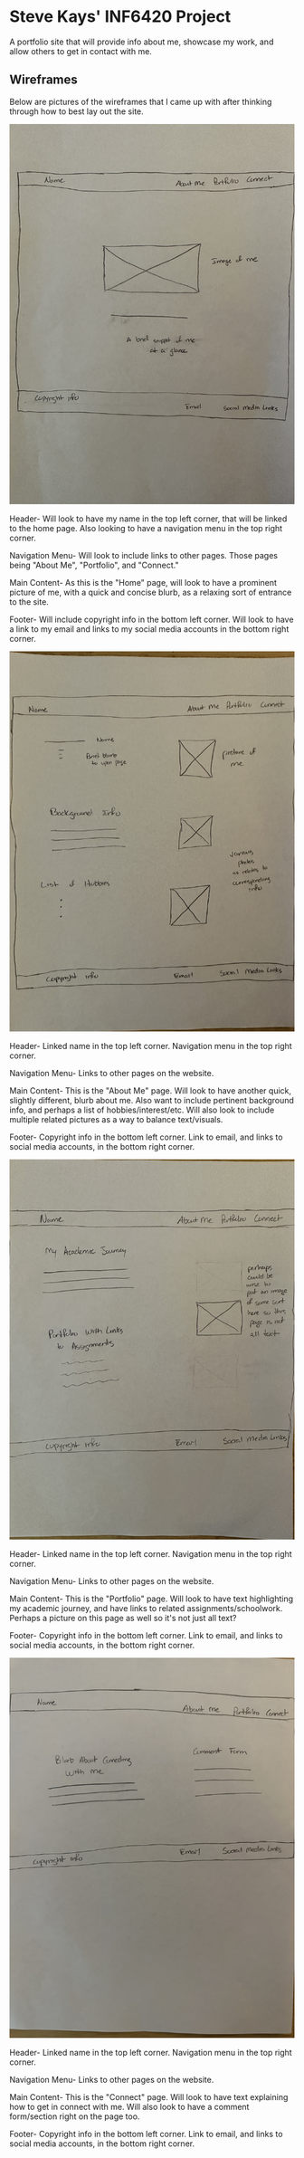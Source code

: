 # Steve Kays' INF6420 Project

A portfolio site that will provide info about me, showcase my work, and allow others to get in contact with me.

## Wireframes

Below are pictures of the wireframes that I came up with after thinking through how to best lay out the site. 

![Wireframes](wireframes/wireframe-home.jpg)

Header- Will look to have my name in the top left corner, that will be linked to the home page. Also looking to have a navigation menu in the top right corner. 

Navigation Menu- Will look to include links to other pages. Those pages being "About Me", "Portfolio", and "Connect."

Main Content- As this is the "Home" page, will look to have a prominent picture of me, with a quick and concise blurb, as a relaxing sort of entrance to the site.

Footer- Will include copyright info in the bottom left corner. Will look to have a link to my email and links to my social media accounts in the bottom right corner. 

![Wireframes](wireframes/wireframe-about%20me.jpg)

Header- Linked name in the top left corner. Navigation menu in the top right corner. 

Navigation Menu- Links to other pages on the website. 

Main Content- This is the "About Me" page. Will look to have another quick, slightly different, blurb about me. Also want to include pertinent background info, and perhaps a list of hobbies/interest/etc. Will also look to include multiple related pictures as a way to balance text/visuals.

Footer- Copyright info in the bottom left corner. Link to email, and links to social media accounts, in the bottom right corner.

![Wireframes](wireframes/wireframe-portfolio.jpg)

Header- Linked name in the top left corner. Navigation menu in the top right corner.

Navigation Menu- Links to other pages on the website.

Main Content- This is the "Portfolio" page. Will look to have text highlighting my academic journey, and have links to related assignments/schoolwork. Perhaps a picture on this page as well so it's not just all text?

Footer- Copyright info in the bottom left corner. Link to email, and links to social media accounts, in the bottom right corner. 

![Wireframes](wireframes/wireframe-connect.jpg)

Header- Linked name in the top left corner. Navigation menu in the top right corner. 

Navigation Menu- Links to other pages on the website. 

Main Content- This is the "Connect" page. Will look to have text explaining how to get in connect with me. Will also look to have a comment form/section right on the page too. 

Footer- Copyright info in the bottom left corner. Link to email, and links to social media accounts, in the bottom right corner. 